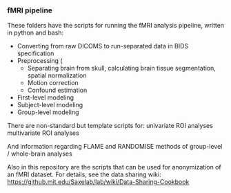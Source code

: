 
### fMRI pipeline
These folders have the scripts for running the fMRI analysis pipeline, written in python and bash:

* Converting from raw DICOMS to run-separated data in BIDS specification
* Preprocessing (
  * Separating brain from skull, calculating brain tissue segmentation, spatial normalization
  * Motion correction
  * Confound estimation
* First-level modeling
* Subject-level modeling
* Group-level modeling


There are non-standard but template scripts for: 
univariate ROI analyses 
multivariate ROI analyses 

And information regarding FLAME and RANDOMISE methods of group-level / whole-brain analyses


Also in this repository are the scripts that can be used for anonymization of an fMRI dataset. For details, see the data sharing wiki: 
https://github.mit.edu/Saxelab/lab/wiki/Data-Sharing-Cookbook 

